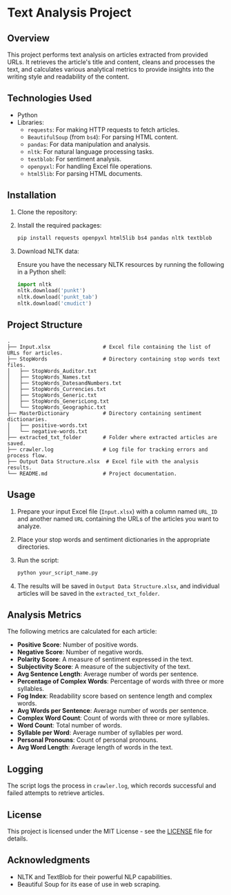 # Text Analysis Project

## Overview

This project performs text analysis on articles extracted from provided URLs. It retrieves the article's title and content, cleans and processes the text, and calculates various analytical metrics to provide insights into the writing style and readability of the content.

## Technologies Used

- Python
- Libraries:
  - `requests`: For making HTTP requests to fetch articles.
  - `BeautifulSoup` (from `bs4`): For parsing HTML content.
  - `pandas`: For data manipulation and analysis.
  - `nltk`: For natural language processing tasks.
  - `textblob`: For sentiment analysis.
  - `openpyxl`: For handling Excel file operations.
  - `html5lib`: For parsing HTML documents.

## Installation

1. Clone the repository:


2. Install the required packages:

   ```bash
   pip install requests openpyxl html5lib bs4 pandas nltk textblob
   ```

3. Download NLTK data:

   Ensure you have the necessary NLTK resources by running the following in a Python shell:

   ```python
   import nltk
   nltk.download('punkt')
   nltk.download('punkt_tab')
   nltk.download('cmudict')
   ```

## Project Structure

```
.
├── Input.xlsx                 # Excel file containing the list of URLs for articles.
├── StopWords                  # Directory containing stop words text files.
│   ├── StopWords_Auditor.txt
│   ├── StopWords_Names.txt
│   ├── StopWords_DatesandNumbers.txt
│   ├── StopWords_Currencies.txt
│   ├── StopWords_Generic.txt
│   ├── StopWords_GenericLong.txt
│   └── StopWords_Geographic.txt
├── MasterDictionary           # Directory containing sentiment dictionaries.
│   ├── positive-words.txt
│   └── negative-words.txt
├── extracted_txt_folder       # Folder where extracted articles are saved.
├── crawler.log                # Log file for tracking errors and process flow.
├── Output Data Structure.xlsx  # Excel file with the analysis results.
└── README.md                  # Project documentation.
```

## Usage

1. Prepare your input Excel file (`Input.xlsx`) with a column named `URL_ID` and another named `URL` containing the URLs of the articles you want to analyze.
2. Place your stop words and sentiment dictionaries in the appropriate directories.
3. Run the script:

   ```bash
   python your_script_name.py
   ```

4. The results will be saved in `Output Data Structure.xlsx`, and individual articles will be saved in the `extracted_txt_folder`.

## Analysis Metrics

The following metrics are calculated for each article:

- **Positive Score**: Number of positive words.
- **Negative Score**: Number of negative words.
- **Polarity Score**: A measure of sentiment expressed in the text.
- **Subjectivity Score**: A measure of the subjectivity of the text.
- **Avg Sentence Length**: Average number of words per sentence.
- **Percentage of Complex Words**: Percentage of words with three or more syllables.
- **Fog Index**: Readability score based on sentence length and complex words.
- **Avg Words per Sentence**: Average number of words per sentence.
- **Complex Word Count**: Count of words with three or more syllables.
- **Word Count**: Total number of words.
- **Syllable per Word**: Average number of syllables per word.
- **Personal Pronouns**: Count of personal pronouns.
- **Avg Word Length**: Average length of words in the text.

## Logging

The script logs the process in `crawler.log`, which records successful and failed attempts to retrieve articles.

## License

This project is licensed under the MIT License - see the [LICENSE](LICENSE) file for details.

## Acknowledgments

- NLTK and TextBlob for their powerful NLP capabilities.
- Beautiful Soup for its ease of use in web scraping.
